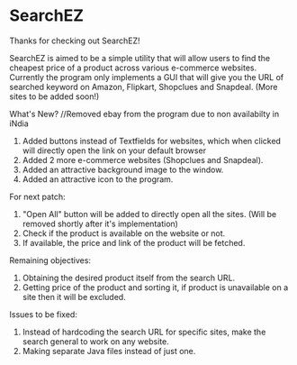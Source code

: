 # SearchEZ
Thanks for checking out SearchEZ!

SearchEZ is aimed to be a simple utility that will allow users to find the cheapest price of a product across various e-commerce websites.
Currently the program only implements a GUI that will give you the URL of searched keyword on Amazon, Flipkart, Shopclues and Snapdeal. (More sites to be added soon!)

What's New?
//Removed ebay from the program due to non availabilty in iNdia 
1. Added buttons instead of Textfields for websites, which when clicked will directly open the link on your default browser
2. Added 2 more e-commerce websites (Shopclues and Snapdeal).
3. Added an attractive background image to the window.
4. Added an attractive icon to the program.

For next patch:
1. "Open All" button will be added to directly open all the sites. (Will be removed shortly after it's implementation)
2. Check if the product is available on the website or not.
3. If available, the price and link of the product will be fetched.

Remaining objectives:
1. Obtaining the desired product itself from the search URL.
2. Getting price of the product and sorting it, if product is unavailable on a site then it will be excluded.

Issues to be fixed:
1. Instead of hardcoding the search URL for specific sites, make the search general to work on any website.
2. Making separate Java files instead of just one.
